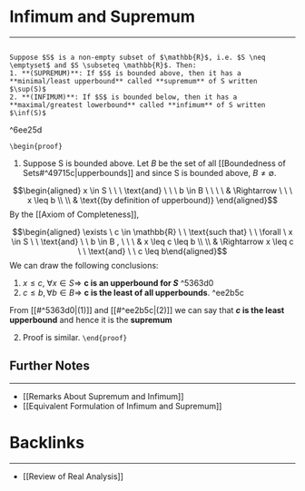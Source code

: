 # Infimum and Supremum
---

```ad-Theorem

Suppose $S$ is a non-empty subset of $\mathbb{R}$, i.e. $S \neq \emptyset$ and $S \subseteq \mathbb{R}$. Then:
1. **(SUPREMUM)**: If $S$ is bounded above, then it has a **minimal/least upperbound** called **supremum** of S written $\sup(S)$
2. **(INFIMUM)**: If $S$ is bounded below, then it has a **maximal/greatest lowerbound** called **infimum** of S written $\inf(S)$
```

^6ee25d

`\begin{proof}`
1. Suppose S is bounded above. 
Let $B$ be the set of all [[Boundedness of Sets#^49715c|upperbounds]] and since S is bounded above, $B \neq \emptyset$.

$$\begin{aligned} x \in S \ \ \ \text{and} \ \ \ b \in B \ \ \ \  & \Rightarrow \ \ \ x \leq b \\  \\ & \text{(by definition of upperbound)} \end{aligned}$$
By the [[Axiom of Completeness]],

$$\begin{aligned} \exists  \ c \in \mathbb{R} \ \ \text{such that} \ \ \forall \ x \in S  \ \ \text{and} \ \ b \in B , \ \ \ & x \leq c \leq b \\ \\ 
& \Rightarrow x \leq c \ \ \text{and} \ \ c \leq b\end{aligned}$$
We can draw the following conclusions:
1. $x \leq c, \  \forall x \in S \Rightarrow$ **c is an upperbound for $S$** ^5363d0
2. $c \leq b, \forall b \in B \Rightarrow$ **c is the least of all upperbounds**. ^ee2b5c

From [[#^5363d0|$(1)$]] and [[#^ee2b5c|$(2)$]] we can say that **$c$ is the least upperbound** and hence it is the **supremum**

2. Proof is similar.
`\end{proof}`
## Further Notes
---
- [[Remarks About Supremum and Infimum]]
- [[Equivalent Formulation of Infimum and Supremum]]

# Backlinks
---
- [[Review of Real Analysis]]